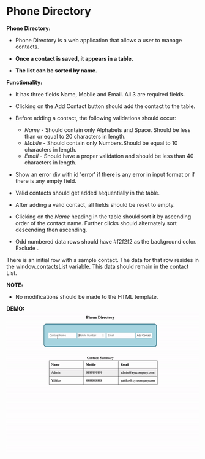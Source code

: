 # Phone Directory

**Phone Directory:**

- Phone Directory is a web application that allows a user to manage contacts.

- **Once a contact is saved, it appears in a table.**

- **The list can be sorted by name.**

**Functionality:**

- It has three fields Name, Mobile and Email. All 3 are required fields.
- Clicking on the Add Contact button should add the contact to the table.
- Before adding a contact, the following validations should occur:

  - _Name_ - Should contain only Alphabets and Space. Should be less than or equal to 20 characters in length.
  - _Mobile_ - Should contain only Numbers.Should be equal to 10 characters in length.
  - _Email_ - Should have a proper validation and should be less than 40 characters in length.

- Show an error div with id 'error' if there is any error in input format or if there is any empty field.
- Valid contacts should get added sequentially in the table.
- After adding a valid contact, all fields should be reset to empty.
- Clicking on the _Name_ heading in the table should sort it by ascending order of the contact name. Further clicks should alternately sort descending then ascending.
- Odd numbered data rows should have #f2f2f2 as the background color. Exclude <th>.

There is an initial row with a sample contact. The data for that row resides in the window.contactsList variable. This data should remain in the contact List.

**NOTE:**

- No modifications should be made to the HTML template.

**DEMO:**
![example picture](./public/img/example.gif)
